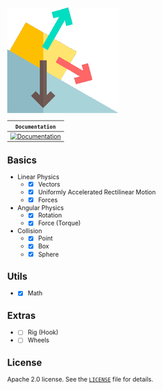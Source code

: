 ![Kinematics logo](assets/logo.png)

| **`Documentation`** |
| --- |
| [![Documentation](https://img.shields.io/badge/docs-reference-blue.svg)](https://github.com/marcelochaves95/Kinematics/wiki) | 

## Basics
- Linear Physics
   - - [x] Vectors
   - - [x] Uniformly Accelerated Rectilinear Motion
   - - [x] Forces

- Angular Physics
   - - [x] Rotation
   - - [x] Force (Torque)

- Collision
   - - [x] Point
   - - [x] Box
   - - [x] Sphere

## Utils
   - - [x] Math
   
## Extras
   - - [ ] Rig (Hook)
   - - [ ] Wheels
   
## License
Apache 2.0 license. See the [`LICENSE`](LICENSE) file for details.
